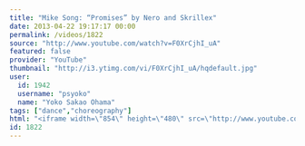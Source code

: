```yaml
---
title: "Mike Song: “Promises” by Nero and Skrillex"
date: 2013-04-22 19:17:17 00:00
permalink: /videos/1822
source: "http://www.youtube.com/watch?v=F0XrCjhI_uA"
featured: false
provider: "YouTube"
thumbnail: "http://i3.ytimg.com/vi/F0XrCjhI_uA/hqdefault.jpg"
user:
  id: 1942
  username: "psyoko"
  name: "Yoko Sakao Ohama"
tags: ["dance","choreography"]
html: "<iframe width=\"854\" height=\"480\" src=\"http://www.youtube.com/embed/F0XrCjhI_uA?wmode=transparent&feature=oembed\" frameborder=\"0\" allowfullscreen></iframe>"
id: 1822
---
```


